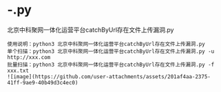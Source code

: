 # -.py
北京中科聚网一体化运营平台catchByUrl存在文件上传漏洞.py
```
使用说明：python3 北京中科聚网一体化运营平台catchByUrl存在文件上传漏洞.py
单个扫描：python3 北京中科聚网一体化运营平台catchByUrl存在文件上传漏洞.py -u http://xxx.com
批量扫描：python3 北京中科聚网一体化运营平台catchByUrl存在文件上传漏洞.py -f xxx.txt
![image](https://github.com/user-attachments/assets/201af4aa-2375-41ff-9ae9-40b49d3c4ec0)

```
